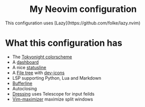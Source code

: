 <h1 align="center">My Neovim configuration</h1>
This configuration uses [Lazy](https://github.com/folke/lazy.nvim)

# What this configuration has
- The [Tokyonight colorscheme](https://github.com/folke/tokyonight.nvim)
- A [dashboard](https://github.com/nvimdev/dashboard-nvim)
- A nice [statusline]( https://github.com/nvim-lualine/lualine.nvim )
- A [File tree]( https://github.com/nvim-tree/nvim-tree.lua ) with [dev-icons](https://github.com/nvim-tree/nvim-web-devicons)
- LSP supporting Python, Lua and Markdown
- [Bufferline](https://github.com/akinsho/bufferline.nvim)
- Autoclosing
- [Dressing](https://github.com/stevearc/dressing.nvim) uses Telescope for input feilds
- [Vim-maximizer](https://github.com/szw/vim-maximizer) maximize split windows
